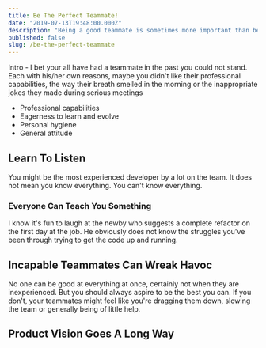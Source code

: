 ```yaml
---
title: Be The Perfect Teammate!
date: "2019-07-13T19:48:00.000Z"
description: "Being a good teammate is sometimes more important than being a good developer."
published: false
slug: /be-the-perfect-teammate
---
```


Intro - I bet your all have had a teammate in the past you could not stand. Each with his/her own reasons, maybe you didn't like their professional capabilities, the way their breath smelled in the morning or the inappropriate jokes they made during serious meetings

- Professional capabilities
- Eagerness to learn and evolve
- Personal hygiene
- General attitude

## Learn To Listen

You might be the most experienced developer by a lot on the team. It does not mean you know everything. You can't know everything.

### Everyone Can Teach You Something

I know it's fun to laugh at the newby who suggests a complete refactor on the first day at the job. He obviously does not know the struggles you've been through trying to get the code up and running.

## Incapable Teammates Can Wreak Havoc

No one can be good at everything at once, certainly not when they are inexperienced. But you should always aspire to be the best you can. If you don't, your teammates might feel like you're dragging them down, slowing the team or generally being of little help.

## Product Vision Goes A Long Way

Try to think of our product more than just a bunch of compiled code, served to your customers over HTTP, in the form of a website, an API of a physical appliance. You product is more than that. It should be the carriage that takes your customer from point A to point B, and you should treat that carriage like a Ferrari.

## You Don't Have To Be The Best Developer On The Team

It's OK if you're not the sharpest tool in the shed. There will usually be that one person who's forever in the company, knows every bit of code in the system and can identify problems before you even get a chance to look at the error log.
